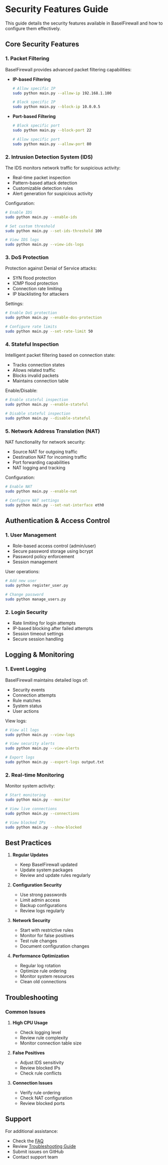 # Security Features Guide

This guide details the security features available in BaselFirewall and how to configure them effectively.

## Core Security Features

### 1. Packet Filtering

BaselFirewall provides advanced packet filtering capabilities:

- **IP-based Filtering**
  ```bash
  # Allow specific IP
  sudo python main.py --allow-ip 192.168.1.100
  
  # Block specific IP
  sudo python main.py --block-ip 10.0.0.5
  ```

- **Port-based Filtering**
  ```bash
  # Block specific port
  sudo python main.py --block-port 22
  
  # Allow specific port
  sudo python main.py --allow-port 80
  ```

### 2. Intrusion Detection System (IDS)

The IDS monitors network traffic for suspicious activity:

- Real-time packet inspection
- Pattern-based attack detection
- Customizable detection rules
- Alert generation for suspicious activity

Configuration:
```bash
# Enable IDS
sudo python main.py --enable-ids

# Set custom threshold
sudo python main.py --set-ids-threshold 100

# View IDS logs
sudo python main.py --view-ids-logs
```

### 3. DoS Protection

Protection against Denial of Service attacks:

- SYN flood protection
- ICMP flood protection
- Connection rate limiting
- IP blacklisting for attackers

Settings:
```bash
# Enable DoS protection
sudo python main.py --enable-dos-protection

# Configure rate limits
sudo python main.py --set-rate-limit 50
```

### 4. Stateful Inspection

Intelligent packet filtering based on connection state:

- Tracks connection states
- Allows related traffic
- Blocks invalid packets
- Maintains connection table

Enable/Disable:
```bash
# Enable stateful inspection
sudo python main.py --enable-stateful

# Disable stateful inspection
sudo python main.py --disable-stateful
```

### 5. Network Address Translation (NAT)

NAT functionality for network security:

- Source NAT for outgoing traffic
- Destination NAT for incoming traffic
- Port forwarding capabilities
- NAT logging and tracking

Configuration:
```bash
# Enable NAT
sudo python main.py --enable-nat

# Configure NAT settings
sudo python main.py --set-nat-interface eth0
```

## Authentication & Access Control

### 1. User Management

- Role-based access control (admin/user)
- Secure password storage using bcrypt
- Password policy enforcement
- Session management

User operations:
```bash
# Add new user
sudo python register_user.py

# Change password
sudo python manage_users.py
```

### 2. Login Security

- Rate limiting for login attempts
- IP-based blocking after failed attempts
- Session timeout settings
- Secure session handling

## Logging & Monitoring

### 1. Event Logging

BaselFirewall maintains detailed logs of:

- Security events
- Connection attempts
- Rule matches
- System status
- User actions

View logs:
```bash
# View all logs
sudo python main.py --view-logs

# View security alerts
sudo python main.py --view-alerts

# Export logs
sudo python main.py --export-logs output.txt
```

### 2. Real-time Monitoring

Monitor system activity:
```bash
# Start monitoring
sudo python main.py --monitor

# View live connections
sudo python main.py --connections

# View blocked IPs
sudo python main.py --show-blocked
```

## Best Practices

1. **Regular Updates**
   - Keep BaselFirewall updated
   - Update system packages
   - Review and update rules regularly

2. **Configuration Security**
   - Use strong passwords
   - Limit admin access
   - Backup configurations
   - Review logs regularly

3. **Network Security**
   - Start with restrictive rules
   - Monitor for false positives
   - Test rule changes
   - Document configuration changes

4. **Performance Optimization**
   - Regular log rotation
   - Optimize rule ordering
   - Monitor system resources
   - Clean old connections

## Troubleshooting

### Common Issues

1. **High CPU Usage**
   - Check logging level
   - Review rule complexity
   - Monitor connection table size

2. **False Positives**
   - Adjust IDS sensitivity
   - Review blocked IPs
   - Check rule conflicts

3. **Connection Issues**
   - Verify rule ordering
   - Check NAT configuration
   - Review blocked ports

## Support

For additional assistance:
- Check the [FAQ](../FAQ.md)
- Review [Troubleshooting Guide](../TROUBLESHOOTING.md)
- Submit issues on GitHub
- Contact support team 